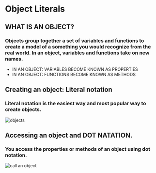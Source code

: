 # Object Literals
## WHAT IS AN OBJECT?
### Objects group together a set of variables and functions to create a model of a something you would recognize from the real world. In an object, variables and functions take on new names. 
* IN AN OBJECT: VARIABLES BECOME KNOWN AS PROPERTIES 
* IN AN OBJECT: FUNCTIONS BECOME KNOWN AS METHODS 
## Creating an object: Literal notation
### Literal notation is the easiest way and most popular way to create objects.
![objects](https://user-images.githubusercontent.com/70091044/93000314-3f73a400-f530-11ea-8f12-f9a119eb5bf4.PNG)
## Accessing an object and **DOT NATATION**.
### You access the properties or methods of an object using dot notation. 
![call an object](https://user-images.githubusercontent.com/70091044/93000461-52d33f00-f531-11ea-91d3-196429e429d7.PNG)

